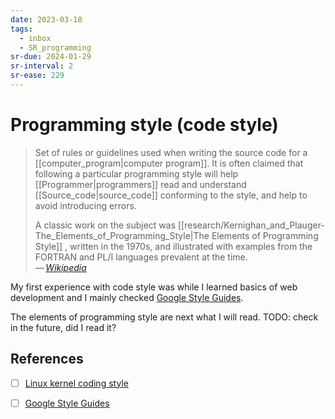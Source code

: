 ```yaml
---
date: 2023-03-18
tags:
  - inbox
  - SR_programming
sr-due: 2024-01-29
sr-interval: 2
sr-ease: 229
---
```


# Programming style (code style)

> Set of rules or guidelines used when writing the source code for a
> [[computer_program|computer program]]. It is often claimed that following a
> particular programming style will help
> [[Programmer|programmers]] read and understand
> [[Source_code|source_code]] conforming to the style, and help to avoid
> introducing errors.
>
> A classic work on the subject was
> [[research/Kernighan_and_Plauger-The_Elements_of_Programming_Style|The Elements of Programming Style]]
> , written in the 1970s, and illustrated with examples from the FORTRAN and
> PL/I languages prevalent at the time.\
> — <cite>[Wikipedia](https://en.wikipedia.org/wiki/Programming_style)</cite>

My first experience with code style was while I learned basics of web
development and I mainly checked [Google Style Guides](https://google.github.io/styleguide/).

The elements of programming style are next what I will read.
TODO: check in the future, did I read it?

## References

- [ ] [Linux kernel coding style](https://www.kernel.org/doc/Documentation/process/coding-style.rst)
- [ ] [Google Style Guides](https://google.github.io/styleguide/)

